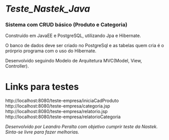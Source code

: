 # _**Teste_Nastek_Java**_
### Sistema com CRUD básico (Produto e Categoria)

Construído em JavaEE e PostgreSQL, utilizando Jpa e Hibernate.

O banco de dados deve ser criado no PostgreSql e as tabelas quem cria é o prórprio programa
com o uso do Hibernate.

Desenvolvido seguindo Modelo de Arquitetura MVC(Model, View, Controller).

# Links para testes
http://localhost:8080/teste-empresa/iniciaCadProduto
http://localhost:8080/teste-empresa/categoria.jsp
http://localhost:8080/teste-empresa/relatorio.jsp
http://localhost:8080/teste-empresa/relatorioCategoria

_Desenvolvido por Leandro Peralta com objetivo cumprir teste da Nastek.
Sinta-se livre para fazer melhorias._
